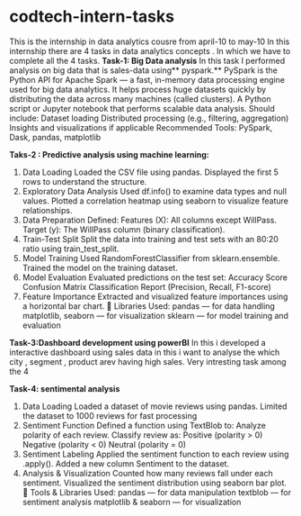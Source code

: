 # codtech-intern-tasks
This is the internship in data analytics cousre from april-10 to may-10
In this internship there are 4 tasks in data analytics concepts . In which we have to complete all the 4 tasks.
**Task-1: Big Data analysis**
In this task I performed analysis on big data that is sales-data using** pyspark.**
PySpark is the Python API for Apache Spark — a fast, in-memory data processing engine used for big data analytics.
It helps process huge datasets quickly by distributing the data across many machines (called clusters).
A Python script or Jupyter notebook that performs scalable data analysis.
Should include:
Dataset loading
Distributed processing (e.g., filtering, aggregation)
Insights and visualizations if applicable
Recommended Tools:
PySpark, Dask, pandas, matplotlib






**Taks-2 : Predictive analysis using machine learning:**
1. Data Loading
Loaded the CSV file using pandas.
Displayed the first 5 rows to understand the structure.
2. Exploratory Data Analysis
Used df.info() to examine data types and null values.
Plotted a correlation heatmap using seaborn to visualize feature relationships.
3. Data Preparation
Defined:
Features (X): All columns except WillPass.
Target (y): The WillPass column (binary classification).
4. Train-Test Split
Split the data into training and test sets with an 80:20 ratio using train_test_split.
5. Model Training
Used RandomForestClassifier from sklearn.ensemble.
Trained the model on the training dataset.
6. Model Evaluation
Evaluated predictions on the test set:
Accuracy Score
Confusion Matrix
Classification Report (Precision, Recall, F1-score)
7. Feature Importance
Extracted and visualized feature importances using a horizontal bar chart.
📌 Libraries Used:
pandas — for data handling
matplotlib, seaborn — for visualization
sklearn — for model training and evaluation







**Task-3:Dashboard development using powerBI**
In this i developed a interactive dashboard using sales data
in this i want to analyse the which city , segment , product arev having high sales. 
Very intresting task among the 4 







**Task-4: sentimental analysis**
1. Data Loading
Loaded a dataset of movie reviews using pandas.
Limited the dataset to 1000 reviews for fast processing
2. Sentiment Function
Defined a function using TextBlob to:
Analyze polarity of each review.
Classify review as:
Positive (polarity > 0)
Negative (polarity < 0)
Neutral (polarity = 0)
3. Sentiment Labeling
Applied the sentiment function to each review using .apply().
Added a new column Sentiment to the dataset.
4. Analysis & Visualization
Counted how many reviews fall under each sentiment.
Visualized the sentiment distribution using seaborn bar plot.
🔧 Tools & Libraries Used:
pandas — for data manipulation
textblob — for sentiment analysis
matplotlib & seaborn — for visualization

